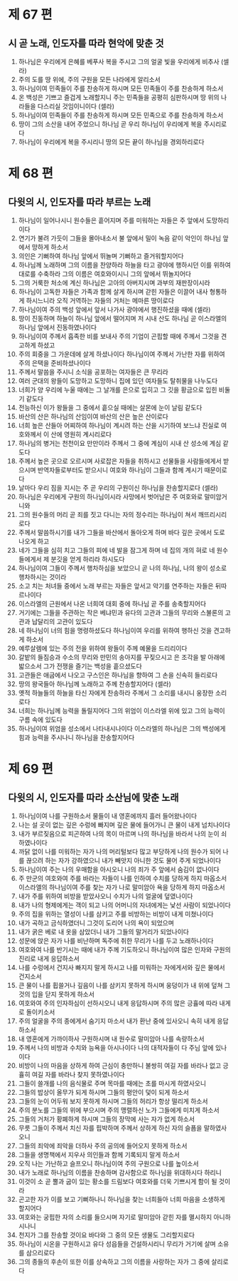 # 제 67 편

## 시 곧 노래, 인도자를 따라 현악에 맞춘 것

1. 하나님은 우리에게 은혜를 베푸사 복을 주시고 그의 얼굴 빛을 우리에게 비추사 (셀라)
2. 주의 도를 땅 위에, 주의 구원을 모든 나라에게 알리소서
3. 하나님이여 민족들이 주를 찬송하게 하시며 모든 민족들이 주를 찬송하게 하소서
4. 온 백성은 기쁘고 즐겁게 노래할지니 주는 민족들을 공평히 심판하시며 땅 위의 나라들을 다스리실 것임이니이다 (셀라)
5. 하나님이여 민족들이 주를 찬송하게 하시며 모든 민족으로 주를 찬송하게 하소서
6. 땅이 그의 소산을 내어 주었으니 하나님 곧 우리 하나님이 우리에게 복을 주시리로다
7. 하나님이 우리에게 복을 주시리니 땅의 모든 끝이 하나님을 경외하리로다



# 제 68 편

## 다윗의 시, 인도자를 따라 부르는 노래

1. 하나님이 일어나시니 원수들은 흩어지며 주를 미워하는 자들은 주 앞에서 도망하리이다
2. 연기가 불려 가듯이 그들을 몰아내소서 불 앞에서 밀이 녹음 같이 악인이 하나님 앞에서 망하게 하소서
3. 의인은 기뻐하여 하나님 앞에서 뛰놀며 기뻐하고 즐거워할지어다
4. 하나님께 노래하며 그의 이름을 찬양하라 하늘을 타고 광야에 행하시던 이를 위하여 대로를 수축하라 그의 이름은 여호와이시니 그의 앞에서 뛰놀지어다
5. 그의 거룩한 처소에 계신 하나님은 고아의 아버지시며 과부의 재판장이시라
6. 하나님이 고독한 자들은 가족과 함께 살게 하시며 갇힌 자들은 이끌어 내사 형통하게 하시느니라 오직 거역하는 자들의 거처는 메마른 땅이로다
7. 하나님이여 주의 백성 앞에서 앞서 나가사 광야에서 행진하셨을 때에 (셀라)
8. 땅이 진동하며 하늘이 하나님 앞에서 떨어지며 저 시내 산도 하나님 곧 이스라엘의 하나님 앞에서 진동하였나이다
9. 하나님이여 주께서 흡족한 비를 보내사 주의 기업이 곤핍할 때에 주께서 그것을 견고하게 하셨고
10. 주의 회중을 그 가운데에 살게 하셨나이다 하나님이여 주께서 가난한 자를 위하여 주의 은택을 준비하셨나이다
11. 주께서 말씀을 주시니 소식을 공포하는 여자들은 큰 무리라
12. 여러 군대의 왕들이 도망하고 도망하니 집에 있던 여자들도 탈취물을 나누도다
13. 너희가 양 우리에 누울 때에는 그 날개를 은으로 입히고 그 깃을 황금으로 입힌 비둘기 같도다
14. 전능하신 이가 왕들을 그 중에서 흩으실 때에는 살몬에 눈이 날림 같도다
15. 바산의 산은 하나님의 산임이여 바산의 산은 높은 산이로다
16. 너희 높은 산들아 어찌하여 하나님이 계시려 하는 산을 시기하여 보느냐 진실로 여호와께서 이 산에 영원히 계시리로다
17. 하나님의 병거는 천천이요 만만이라 주께서 그 중에 계심이 시내 산 성소에 계심 같도다
18. 주께서 높은 곳으로 오르시며 사로잡은 자들을 취하시고 선물들을 사람들에게서 받으시며 반역자들로부터도 받으시니 여호와 하나님이 그들과 함께 계시기 때문이로다
19. 날마다 우리 짐을 지시는 주 곧 우리의 구원이신 하나님을 찬송할지로다 (셀라)
20. 하나님은 우리에게 구원의 하나님이시라 사망에서 벗어남은 주 여호와로 말미암거니와
21. 그의 원수들의 머리 곧 죄를 짓고 다니는 자의 정수리는 하나님이 쳐서 깨뜨리시리로다
22. 주께서 말씀하시기를 내가 그들을 바산에서 돌아오게 하며 바다 깊은 곳에서 도로 나오게 하고
23. 네가 그들을 심히 치고 그들의 피에 네 발을 잠그게 하며 네 집의 개의 혀로 네 원수들에게서 제 분깃을 얻게 하리라 하시도다
24. 하나님이여 그들이 주께서 행차하심을 보았으니 곧 나의 하나님, 나의 왕이 성소로 행차하시는 것이라
25. 소고 치는 처녀들 중에서 노래 부르는 자들은 앞서고 악기를 연주하는 자들은 뒤따르나이다
26. 이스라엘의 근원에서 나온 너희여 대회 중에 하나님 곧 주를 송축할지어다
27. 거기에는 그들을 주관하는 작은 베냐민과 유다의 고관과 그들의 무리와 스불론의 고관과 납달리의 고관이 있도다
28. 네 하나님이 너의 힘을 명령하셨도다 하나님이여 우리를 위하여 행하신 것을 견고하게 하소서
29. 예루살렘에 있는 주의 전을 위하여 왕들이 주께 예물을 드리리이다
30. 갈밭의 들짐승과 수소의 무리와 만민의 송아지를 꾸짖으시고 은 조각을 발 아래에 밟으소서 그가 전쟁을 즐기는 백성을 흩으셨도다
31. 고관들은 애굽에서 나오고 구스인은 하나님을 향하여 그 손을 신속히 들리로다
32. 땅의 왕국들아 하나님께 노래하고 주께 찬송할지어다 (셀라)
33. 옛적 하늘들의 하늘을 타신 자에게 찬송하라 주께서 그 소리를 내시니 웅장한 소리로다
34. 너희는 하나님께 능력을 돌릴지어다 그의 위엄이 이스라엘 위에 있고 그의 능력이 구름 속에 있도다
35. 하나님이여 위엄을 성소에서 나타내시나이다 이스라엘의 하나님은 그의 백성에게 힘과 능력을 주시나니 하나님을 찬송할지어다



# 제 69 편

## 다윗의 시, 인도자를 따라 소산님에 맞춘 노래

1. 하나님이여 나를 구원하소서 물들이 내 영혼에까지 흘러 들어왔나이다
2. 나는 설 곳이 없는 깊은 수렁에 빠지며 깊은 물에 들어가니 큰 물이 내게 넘치나이다
3. 내가 부르짖음으로 피곤하여 나의 목이 마르며 나의 하나님을 바라서 나의 눈이 쇠하였나이다
4. 까닭 없이 나를 미워하는 자가 나의 머리털보다 많고 부당하게 나의 원수가 되어 나를 끊으려 하는 자가 강하였으니 내가 빼앗지 아니한 것도 물어 주게 되었나이다
5. 하나님이여 주는 나의 우매함을 아시오니 나의 죄가 주 앞에서 숨김이 없나이다
6. 주 만군의 여호와여 주를 바라는 자들이 나를 인하여 수치를 당하게 하지 마옵소서 이스라엘의 하나님이여 주를 찾는 자가 나로 말미암아 욕을 당하게 하지 마옵소서
7. 내가 주를 위하여 비방을 받았사오니 수치가 나의 얼굴에 덮였나이다
8. 내가 나의 형제에게는 객이 되고 나의 어머니의 자녀에게는 낯선 사람이 되었나이다
9. 주의 집을 위하는 열성이 나를 삼키고 주를 비방하는 비방이 내게 미쳤나이다
10. 내가 곡하고 금식하였더니 그것이 도리어 나의 욕이 되었으며
11. 내가 굵은 베로 내 옷을 삼았더니 내가 그들의 말거리가 되었나이다
12. 성문에 앉은 자가 나를 비난하며 독주에 취한 무리가 나를 두고 노래하나이다
13. 여호와여 나를 반기시는 때에 내가 주께 기도하오니 하나님이여 많은 인자와 구원의 진리로 내게 응답하소서
14. 나를 수렁에서 건지사 빠지지 말게 하시고 나를 미워하는 자에게서와 깊은 물에서 건지소서
15. 큰 물이 나를 휩쓸거나 깊음이 나를 삼키지 못하게 하시며 웅덩이가 내 위에 덮쳐 그것의 입을 닫지 못하게 하소서
16. 여호와여 주의 인자하심이 선하시오니 내게 응답하시며 주의 많은 긍휼에 따라 내게로 돌이키소서
17. 주의 얼굴을 주의 종에게서 숨기지 마소서 내가 환난 중에 있사오니 속히 내게 응답하소서
18. 내 영혼에게 가까이하사 구원하시며 내 원수로 말미암아 나를 속량하소서
19. 주께서 나의 비방과 수치와 능욕을 아시나이다 나의 대적자들이 다 주님 앞에 있나이다
20. 비방이 나의 마음을 상하게 하여 근심이 충만하니 불쌍히 여길 자를 바라나 없고 긍휼히 여길 자를 바라나 찾지 못하였나이다
21. 그들이 쓸개를 나의 음식물로 주며 목마를 때에는 초를 마시게 하였사오니
22. 그들의 밥상이 올무가 되게 하시며 그들의 평안이 덫이 되게 하소서
23. 그들의 눈이 어두워 보지 못하게 하시며 그들의 허리가 항상 떨리게 하소서
24. 주의 분노를 그들의 위에 부으시며 주의 맹렬하신 노가 그들에게 미치게 하소서
25. 그들의 거처가 황폐하게 하시며 그들의 장막에 사는 자가 없게 하소서
26. 무릇 그들이 주께서 치신 자를 핍박하며 주께서 상하게 하신 자의 슬픔을 말하였사오니
27. 그들의 죄악에 죄악을 더하사 주의 공의에 들어오지 못하게 하소서
28. 그들을 생명책에서 지우사 의인들과 함께 기록되지 말게 하소서
29. 오직 나는 가난하고 슬프오니 하나님이여 주의 구원으로 나를 높이소서
30. 내가 노래로 하나님의 이름을 찬송하며 감사함으로 하나님을 위대하시다 하리니
31. 이것이 소 곧 뿔과 굽이 있는 황소를 드림보다 여호와를 더욱 기쁘시게 함이 될 것이라
32. 곤고한 자가 이를 보고 기뻐하나니 하나님을 찾는 너희들아 너희 마음을 소생하게 할지어다
33. 여호와는 궁핍한 자의 소리를 들으시며 자기로 말미암아 갇힌 자를 멸시하지 아니하시나니
34. 천지가 그를 찬송할 것이요 바다와 그 중의 모든 생물도 그리할지로다
35. 하나님이 시온을 구원하시고 유다 성읍들을 건설하시리니 무리가 거기에 살며 소유를 삼으리로다
36. 그의 종들의 후손이 또한 이를 상속하고 그의 이름을 사랑하는 자가 그 중에 살리로다

